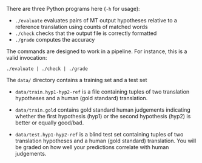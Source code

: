 There are three Python programs here (`-h` for usage):

 - `./evaluate` evaluates pairs of MT output hypotheses relative to a reference translation using counts of matched words
 - `./check` checks that the output file is correctly formatted
 - `./grade` computes the accuracy

The commands are designed to work in a pipeline. For instance, this is a valid invocation:

    ./evaluate | ./check | ./grade


The `data/` directory contains a training set and a test set

 - `data/train.hyp1-hyp2-ref` is a file containing tuples of two translation hypotheses and a human (gold standard) translation.

 - `data/train.gold` contains gold standard human judgements indicating whether the first hypothesis (hyp1) or the second hypothesis (hyp2) is better or equally good/bad.

 - `data/test.hyp1-hyp2-ref` is a blind test set containing tuples of two translation hypotheses and a human (gold standard) translation. You will be graded on how well your predictions correlate with human judgements.


